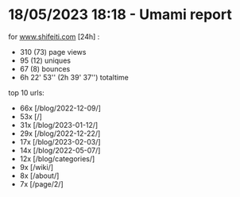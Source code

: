 # 18/05/2023 18:18 - Umami report
for www.shifeiti.com [24h] :

 - 310 (73) page views
 - 95 (12) uniques
 - 67 (8) bounces
 - 6h 22' 53'' (2h 39' 37'') totaltime


top 10 urls:
 - 66x [/blog/2022-12-09/]
 - 53x [/]
 - 31x [/blog/2023-01-12/]
 - 29x [/blog/2022-12-22/]
 - 17x [/blog/2023-02-03/]
 - 14x [/blog/2022-05-07/]
 - 12x [/blog/categories/]
 - 9x [/wiki/]
 - 8x [/about/]
 - 7x [/page/2/]


